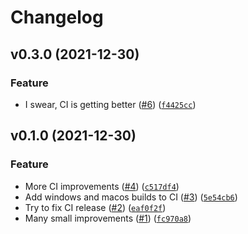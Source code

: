 # Changelog

<!--next-version-placeholder-->

## v0.3.0 (2021-12-30)
### Feature
* I swear, CI is getting better ([#6](https://github.com/msalib/py-geo-rasterize/issues/6)) ([`f4425cc`](https://github.com/msalib/py-geo-rasterize/commit/f4425ccf7dc60e21a07051c6783358f3ab662dcf))

## v0.1.0 (2021-12-30)
### Feature
* More CI improvements ([#4](https://github.com/msalib/py-geo-rasterize/issues/4)) ([`c517df4`](https://github.com/msalib/py-geo-rasterize/commit/c517df4a454eaba847090ccdef6093c834e35a03))
* Add windows and macos builds to CI ([#3](https://github.com/msalib/py-geo-rasterize/issues/3)) ([`5e54cb6`](https://github.com/msalib/py-geo-rasterize/commit/5e54cb67e00484c89f674b208bde18242abe05a3))
* Try to fix CI release ([#2](https://github.com/msalib/py-geo-rasterize/issues/2)) ([`eaf0f2f`](https://github.com/msalib/py-geo-rasterize/commit/eaf0f2f3ff16ecb169b8614d8eff723dd03577d8))
* Many small improvements ([#1](https://github.com/msalib/py-geo-rasterize/issues/1)) ([`fc970a8`](https://github.com/msalib/py-geo-rasterize/commit/fc970a873174b6a34adfa910a41b624b444a2883))
